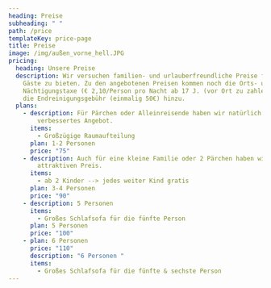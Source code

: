 ```yaml
---
heading: Preise
subheading: " "
path: /price
templateKey: price-page
title: Preise
image: /img/außen_vorne_hell.JPG
pricing:
  heading: Unsere Preise
  description: Wir versuchen familien- und urlauberfreundliche Preise für unsere
    Gäste zu bieten. Zu den angebotenen Preisen kommen noch die Orts- und
    Nächtigungstaxe (€ 2,10/Person pro Nacht ab 17 J. (vor Ort zu zahlen) und
    die Endreinigungsgebühr (einmalig 50€) hinzu.
  plans:
    - description: Für Pärchen oder Alleinreisende haben wir natürlich ein
        verbessertes Angebot.
      items:
        - Großzügige Raumaufteilung
      plan: 1-2 Personen
      price: "75"
    - description: Auch für eine kleine Familie oder 2 Pärchen haben wir einen
        attraktiven Preis.
      items:
        - ab 2 Kinder --> jedes weiter Kind gratis
      plan: 3-4 Personen
      price: "90"
    - description: 5 Personen
      items:
        - Großes Schlafsofa für die fünfte Person
      plan: 5 Personen
      price: "100"
    - plan: 6 Personen
      price: "110"
      description: "6 Personen "
      items:
        - Großes Schlafsofa für die fünfte & sechste Person
---
```

